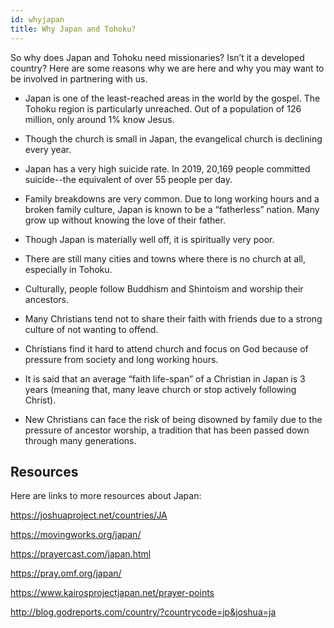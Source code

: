 ```yaml
---
id: whyjapan
title: Why Japan and Tohoku?
---
```


So why does Japan and Tohoku need missionaries? Isn’t it a developed country? Here are some reasons why we are here and why you may want to be involved in partnering with us.

* Japan is one of the least-reached areas in the world by the gospel. The Tohoku region is particularly unreached. Out of a population of 126 million, only around 1% know Jesus.

* Though the church is small in Japan, the evangelical church is declining every year.

* Japan has a very high suicide rate. In 2019, 20,169 people committed suicide--the equivalent of over 55 people per day.

* Family breakdowns are very common. Due to long working hours and a broken family culture, Japan is known to be a “fatherless” nation. Many grow up without knowing the love of their father.

* Though Japan is materially well off, it is spiritually very poor.

* There are still many cities and towns where there is no church at all, especially in Tohoku.

* Culturally, people follow Buddhism and Shintoism and worship their ancestors.

* Many Christians tend not to share their faith with friends due to a strong culture of not wanting to offend.

* Christians find it hard to attend church and focus on God because of pressure from society and long working hours.

* It is said that an average “faith life-span” of a Christian in Japan is 3 years (meaning that, many leave church or stop actively following Christ).

* New Christians can face the risk of being disowned by family due to the pressure of ancestor worship, a tradition that has been passed down through many generations.

## Resources

Here are links to more resources about Japan:

https://joshuaproject.net/countries/JA

https://movingworks.org/japan/

https://prayercast.com/japan.html

https://pray.omf.org/japan/

https://www.kairosprojectjapan.net/prayer-points

http://blog.godreports.com/country/?countrycode=jp&joshua=ja
